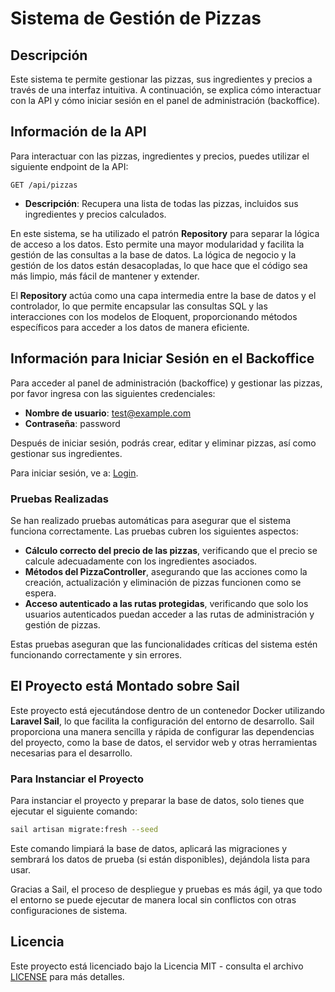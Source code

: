 
# Sistema de Gestión de Pizzas

## Descripción

Este sistema te permite gestionar las pizzas, sus ingredientes y precios a través de una interfaz intuitiva. A continuación, se explica cómo interactuar con la API y cómo iniciar sesión en el panel de administración (backoffice).

## Información de la API

Para interactuar con las pizzas, ingredientes y precios, puedes utilizar el siguiente endpoint de la API:

```http
GET /api/pizzas
```

- **Descripción**: Recupera una lista de todas las pizzas, incluidos sus ingredientes y precios calculados.

En este sistema, se ha utilizado el patrón **Repository** para separar la lógica de acceso a los datos. Esto permite una mayor modularidad y facilita la gestión de las consultas a la base de datos. La lógica de negocio y la gestión de los datos están desacopladas, lo que hace que el código sea más limpio, más fácil de mantener y extender.

El **Repository** actúa como una capa intermedia entre la base de datos y el controlador, lo que permite encapsular las consultas SQL y las interacciones con los modelos de Eloquent, proporcionando métodos específicos para acceder a los datos de manera eficiente.

## Información para Iniciar Sesión en el Backoffice

Para acceder al panel de administración (backoffice) y gestionar las pizzas, por favor ingresa con las siguientes credenciales:

- **Nombre de usuario**: test@example.com
- **Contraseña**: password

Después de iniciar sesión, podrás crear, editar y eliminar pizzas, así como gestionar sus ingredientes.

Para iniciar sesión, ve a: [Login](http://tusitio.com/login).

### Pruebas Realizadas

Se han realizado pruebas automáticas para asegurar que el sistema funciona correctamente. Las pruebas cubren los siguientes aspectos:

- **Cálculo correcto del precio de las pizzas**, verificando que el precio se calcule adecuadamente con los ingredientes asociados.
- **Métodos del PizzaController**, asegurando que las acciones como la creación, actualización y eliminación de pizzas funcionen como se espera.
- **Acceso autenticado a las rutas protegidas**, verificando que solo los usuarios autenticados puedan acceder a las rutas de administración y gestión de pizzas.

Estas pruebas aseguran que las funcionalidades críticas del sistema estén funcionando correctamente y sin errores.

## El Proyecto está Montado sobre Sail

Este proyecto está ejecutándose dentro de un contenedor Docker utilizando **Laravel Sail**, lo que facilita la configuración del entorno de desarrollo. Sail proporciona una manera sencilla y rápida de configurar las dependencias del proyecto, como la base de datos, el servidor web y otras herramientas necesarias para el desarrollo.

### Para Instanciar el Proyecto

Para instanciar el proyecto y preparar la base de datos, solo tienes que ejecutar el siguiente comando:

```bash
sail artisan migrate:fresh --seed
```

Este comando limpiará la base de datos, aplicará las migraciones y sembrará los datos de prueba (si están disponibles), dejándola lista para usar.

Gracias a Sail, el proceso de despliegue y pruebas es más ágil, ya que todo el entorno se puede ejecutar de manera local sin conflictos con otras configuraciones de sistema.

## Licencia

Este proyecto está licenciado bajo la Licencia MIT - consulta el archivo [LICENSE](LICENSE) para más detalles.
